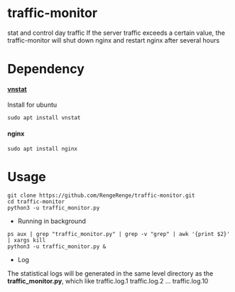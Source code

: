 # traffic-monitor
stat and control day traffic
If the server traffic exceeds a certain value, the traffic-monitor will shut down nginx and restart nginx after several hours
# Dependency

#### [vnstat](https://github.com/vergoh/vnstat)

Install for ubuntu
```shell
sudo apt install vnstat
```
#### nginx

```shell
sudo apt install nginx
```

# Usage

```shell
git clone https://github.com/RengeRenge/traffic-monitor.git
cd traffic-monitor
python3 -u traffic_monitor.py
```

- Running in background
```shell
ps aux | grep "traffic_monitor.py" | grep -v "grep" | awk '{print $2}' | xargs kill
python3 -u traffic_monitor.py &
```

- Log

The statistical logs will be generated in the same level directory as the **traffic_monitor.py**, which like traffic.log.1 traffic.log.2 ... traffic.log.10